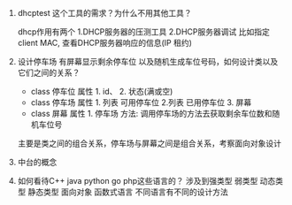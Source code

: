 1. dhcptest 这个工具的需求？为什么不用其他工具？
   
   dhcp作用有两个 1.DHCP服务器的压测工具 2.DHCP服务器调试 比如指定client MAC, 查看DHCP服务器响应的信息(IP 租约)
2. 设计停车场 有屏幕显示剩余停车位 以及随机生成车位号码，如何设计类以及它们之间的关系？
   * class 停车位  属性 1. id、 2. 状态(满或空)
   * class 停车场  属性 1. 列表 可用停车位  2.列表 已用停车位 3. 屏幕
   * class 屏幕    属性 1. 停车场 方法: 调用停车场的方法去获取剩余车位数和随机车位号
  
   主要是类之间的组合关系，停车场与屏幕之间是组合关系，考察面向对象设计

3. 中台的概念

4. 如何看待C++ java python go php这些语言的？
   涉及到强类型 弱类型 动态类型 静态类型  面向对象  函数式语言 不同语言有不同的设计方法